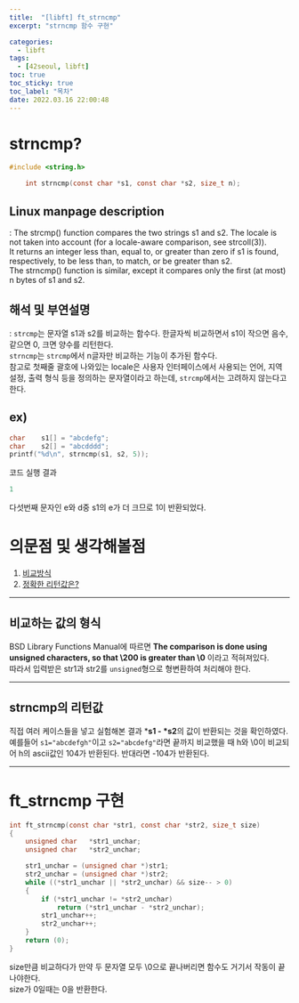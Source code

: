 ```yaml
---
title:  "[libft] ft_strncmp"
excerpt: "strncmp 함수 구현"

categories:
  - libft
tags:
  - [42seoul, libft]
toc: true
toc_sticky: true
toc_label: "목차"
date: 2022.03.16 22:00:48
---
```


# strncmp?

```c
#include <string.h>

    int strncmp(const char *s1, const char *s2, size_t n);
```

## Linux manpage description    
:  The strcmp() function compares the two strings s1 and s2. The locale is not taken into account (for a locale-aware comparison, see strcoll(3)).    
It returns an integer less than, equal to, or greater than zero if s1 is found, respectively, to be less than, to match, or be greater than s2.    
The strncmp() function is similar, except it compares only the first (at most) n bytes of s1 and s2.    

## 해석 및 부연설명    
:  `strcmp`는 문자열 s1과 s2를 비교하는 함수다. 한글자씩 비교하면서 s1이 작으면 음수, 같으면 0, 크면 양수를 리턴한다.    
`strncmp`는 `strcmp`에서 n글자만 비교하는 기능이 추가된 함수다.    
참고로 첫째줄 괄호에 나와있는 locale은 사용자 인터페이스에서 사용되는 언어, 지역 설정, 출력 형식 등을 정의하는 문자열이라고 하는데, `strcmp`에서는 고려하지 않는다고 한다.    

## ex)    
```c
char	s1[] = "abcdefg";
char	s2[] = "abcdddd";
printf("%d\n", strncmp(s1, s2, 5));
```
코드 실행 결과
```c
1
```
다섯번째 문자인 e와 d중 s1의 e가 더 크므로 1이 반환되었다.    

# 의문점 및 생각해볼점    
1. [비교방식](#비교하는-값의-형식)    
2. [정확한 리턴값은?](#strncmp의-리턴값)    

***

## 비교하는 값의 형식
BSD Library Functions Manual에 따르면 **The	comparison is done using unsigned characters,	so that	\200 is greater than \0** 이라고 적혀져있다.    
따라서 입력받은 str1과 str2를 `unsigned`형으로 형변환하여 처리해야 한다.    

***

## strncmp의 리턴값
직접 여러 케이스들을 넣고 실험해본 결과 ***s1 - *s2**의 값이 반환되는 것을 확인하였다.    
예를들어 `s1="abcdefgh"`이고 `s2="abcdefg"`라면 끝까지 비교했을 때 h와 \0이 비교되어 h의 ascii값인 104가 반환된다. 반대라면 -104가 반환된다.     

***

# ft_strncmp 구현

```c
int	ft_strncmp(const char *str1, const char *str2, size_t size)
{
	unsigned char	*str1_unchar;
	unsigned char	*str2_unchar;

	str1_unchar = (unsigned char *)str1;
	str2_unchar = (unsigned char *)str2;
	while ((*str1_unchar || *str2_unchar) && size-- > 0)
	{
		if (*str1_unchar != *str2_unchar)
			return (*str1_unchar - *str2_unchar);
		str1_unchar++;
		str2_unchar++;
	}
	return (0);
}

```
size만큼 비교하다가 만약 두 문자열 모두 \0으로 끝나버리면 함수도 거기서 작동이 끝나야한다.    
size가 0일때는 0을 반환한다.    


